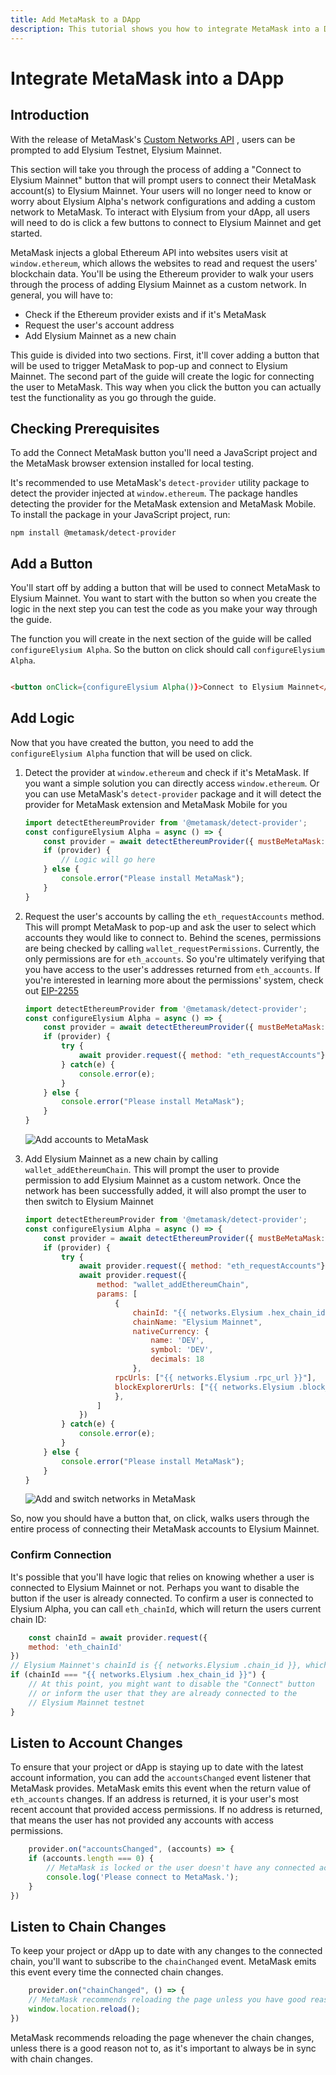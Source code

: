 ```yaml
---
title: Add MetaMask to a DApp
description: This tutorial shows you how to integrate MetaMask into a DApp and automatically connect users to Elysium with the click of a button.
---
```


# Integrate MetaMask into a DApp

## Introduction

With the release of
MetaMask's [Custom Networks API](https://consensys.net/blog/metamask/connect-users-to-layer-2-networks-with-the-metamask-custom-networks-api/)
, users can be prompted to add Elysium Testnet, Elysium Mainnet.

This section will take you through the process of adding a "Connect to Elysium Mainnet" button that will prompt users to
connect their MetaMask account(s) to Elysium Mainnet. Your users will no longer need to know or worry about Elysium 
Alpha's network configurations and adding a custom network to MetaMask. To interact with Elysium  from your dApp, all
users will need to do is click a few buttons to connect to Elysium Mainnet and get started.

MetaMask injects a global Ethereum API into websites users visit at `window.ethereum`, which allows the websites to read
and request the users' blockchain data. You'll be using the Ethereum provider to walk your users through the process of
adding Elysium Mainnet as a custom network. In general, you will have to:

- Check if the Ethereum provider exists and if it's MetaMask
- Request the user's account address
- Add Elysium Mainnet as a new chain

This guide is divided into two sections. First, it'll cover adding a button that will be used to trigger MetaMask to
pop-up and connect to Elysium Mainnet. The second part of the guide will create the logic for connecting the user to
MetaMask. This way when you click the button you can actually test the functionality as you go through the guide.

## Checking Prerequisites

To add the Connect MetaMask button you'll need a JavaScript project and the MetaMask browser extension installed for
local testing.

It's recommended to use MetaMask's `detect-provider` utility package to detect the provider injected
at `window.ethereum`. The package handles detecting the provider for the MetaMask extension and MetaMask Mobile. To
install the package in your JavaScript project, run:

```
npm install @metamask/detect-provider
```

## Add a Button 

You'll start off by adding a button that will be used to connect MetaMask to Elysium Mainnet. You want to start with the
button so when you create the logic in the next step you can test the code as you make your way through the guide.

The function you will create in the next section of the guide will be called `configureElysium Alpha`. So the button on
click should call `configureElysium Alpha`.

```html

<button onClick={configureElysium Alpha()}>Connect to Elysium Mainnet</button>
```

## Add Logic

Now that you have created the button, you need to add the `configureElysium Alpha` function that will be used on click.

1. Detect the provider at `window.ethereum` and check if it's MetaMask. If you want a simple solution you can directly
   access `window.ethereum`. Or you can use MetaMask's `detect-provider` package and it will detect the provider for
   MetaMask extension and MetaMask Mobile for you

    ```javascript
    import detectEthereumProvider from '@metamask/detect-provider';
    const configureElysium Alpha = async () => {
        const provider = await detectEthereumProvider({ mustBeMetaMask: true });
        if (provider) {
            // Logic will go here    
        } else {
            console.error("Please install MetaMask");
        }
    }
    ```

2. Request the user's accounts by calling the `eth_requestAccounts` method. This will prompt MetaMask to pop-up and ask
   the user to select which accounts they would like to connect to. Behind the scenes, permissions are being checked by
   calling `wallet_requestPermissions`. Currently, the only permissions are for `eth_accounts`. So you're ultimately
   verifying that you have access to the user's addresses returned from `eth_accounts`. If you're interested in learning
   more about the permissions' system, check out [EIP-2255](https://eips.ethereum.org/EIPS/eip-2255)

    ```javascript
    import detectEthereumProvider from '@metamask/detect-provider';
    const configureElysium Alpha = async () => {
        const provider = await detectEthereumProvider({ mustBeMetaMask: true });
        if (provider) {
            try {
                await provider.request({ method: "eth_requestAccounts"});
            } catch(e) {
                console.error(e);
            }  
        } else {
            console.error("Please install MetaMask");
        }
    }
    ```

   ![Add accounts to MetaMask](img/wallets/metamask/metamask-1.png)

3. Add Elysium Mainnet as a new chain by calling `wallet_addEthereumChain`. This will prompt the user to provide
   permission to add Elysium Mainnet as a custom network. Once the network has been successfully added, it will also
   prompt the user to then switch to Elysium Mainnet

    ```javascript
    import detectEthereumProvider from '@metamask/detect-provider';
    const configureElysium Alpha = async () => {
        const provider = await detectEthereumProvider({ mustBeMetaMask: true });
        if (provider) {
            try {
                await provider.request({ method: "eth_requestAccounts"});
                await provider.request({
                    method: "wallet_addEthereumChain",
                    params: [
                        {
                            chainId: "{{ networks.Elysium .hex_chain_id }}", // Elysium Mainnet's chainId is {{ networks.Elysium .chain_id }}, which is {{ networks.Elysium .hex_chain_id }} in hex
                            chainName: "Elysium Mainnet",
                            nativeCurrency: {
                                name: 'DEV',
                                symbol: 'DEV',
                                decimals: 18
                            },
                        rpcUrls: ["{{ networks.Elysium .rpc_url }}"],
                        blockExplorerUrls: ["{{ networks.Elysium .block_explorer }}"]
                        },
                    ]
                })
            } catch(e) {
                console.error(e);
            }  
        } else {
            console.error("Please install MetaMask");
        }
    }
    ```

   ![Add and switch networks in MetaMask](img/wallets/metamask/metamask-2.png)

So, now you should have a button that, on click, walks users through the entire process of connecting their MetaMask
accounts to Elysium Mainnet.

### Confirm Connection

It's possible that you'll have logic that relies on knowing whether a user is connected to Elysium Mainnet or not.
Perhaps you want to disable the button if the user is already connected. To confirm a user is connected to Elysium 
Alpha, you can call `eth_chainId`, which will return the users current chain ID:

```javascript
    const chainId = await provider.request({
    method: 'eth_chainId'
})
// Elysium Mainnet's chainId is {{ networks.Elysium .chain_id }}, which is {{ networks.Elysium .hex_chain_id }} in hex
if (chainId === "{{ networks.Elysium .hex_chain_id }}") {
    // At this point, you might want to disable the "Connect" button
    // or inform the user that they are already connected to the
    // Elysium Mainnet testnet
}
```

## Listen to Account Changes

To ensure that your project or dApp is staying up to date with the latest account information, you can add
the `accountsChanged` event listener that MetaMask provides. MetaMask emits this event when the return value
of `eth_accounts` changes. If an address is returned, it is your user's most recent account that provided access
permissions. If no address is returned, that means the user has not provided any accounts with access permissions.

```javascript
    provider.on("accountsChanged", (accounts) => {
    if (accounts.length === 0) {
        // MetaMask is locked or the user doesn't have any connected accounts
        console.log('Please connect to MetaMask.');
    }
})
```

## Listen to Chain Changes

To keep your project or dApp up to date with any changes to the connected chain, you'll want to subscribe to
the `chainChanged` event. MetaMask emits this event every time the connected chain changes.

```javascript
    provider.on("chainChanged", () => {
    // MetaMask recommends reloading the page unless you have good reason not to
    window.location.reload();
})
```

MetaMask recommends reloading the page whenever the chain changes, unless there is a good reason not to, as it's
important to always be in sync with chain changes.